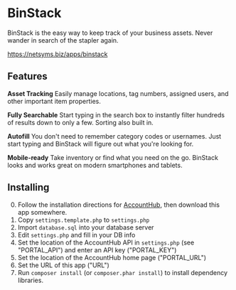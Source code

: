 BinStack
========

BinStack is the easy way to keep track of your business assets.
Never wander in search of the stapler again.

https://netsyms.biz/apps/binstack

Features
--------

**Asset Tracking**
Easily manage locations, tag numbers, assigned users, and other important item
properties.

**Fully Searchable**
Start typing in the search box to instantly filter hundreds of results down to
only a few. Sorting also built in.

**Autofill**
You don't need to remember category codes or usernames. Just start typing and
BinStack will figure out what you're looking for.

**Mobile-ready**
Take inventory or find what you need on the go. BinStack looks and works
great on modern smartphones and tablets.

Installing
----------

0. Follow the installation directions for [AccountHub](https://source.netsyms.com/Business/AccountHub), then download this app somewhere.
1. Copy `settings.template.php` to `settings.php`
2. Import `database.sql` into your database server
3. Edit `settings.php` and fill in your DB info
4. Set the location of the AccountHub API in `settings.php` (see "PORTAL_API") and enter an API key ("PORTAL_KEY")
5. Set the location of the AccountHub home page ("PORTAL_URL")
6. Set the URL of this app ("URL")
7. Run `composer install` (or `composer.phar install`) to install dependency libraries.